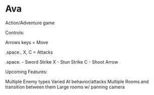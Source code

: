 # Ava
Action/Adventure game

Controls:

Arrows keys = Move

.space., X, C       = Attacks

.space. - Sword Strike
X     - Stun Strike
C     - Shoot Arrow

Upcoming Features:

Multiple Enemy types
Varied AI behavior/attacks
Multiple Rooms and transition between them
Large rooms w/ panning camera